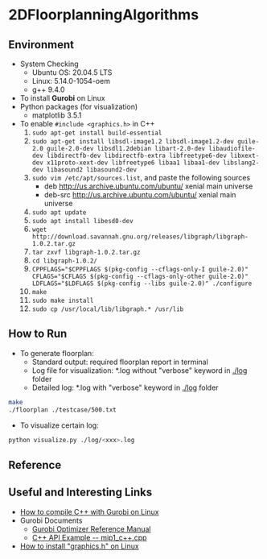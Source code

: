 # 2DFloorplanningAlgorithms

## Environment
* System Checking
    * Ubuntu OS: 20.04.5 LTS
    * Linux: 5.14.0-1054-oem
    * g++ 9.4.0
* To install **Gurobi** on Linux
* Python packages (for visualization)
    * matplotlib 3.5.1
* To enable `#include <graphics.h>` in C++
    1. `sudo apt-get install build-essential`
    2. `sudo apt-get install libsdl-image1.2 libsdl-image1.2-dev guile-2.0 guile-2.0-dev libsdl1.2debian libart-2.0-dev libaudiofile-dev libdirectfb-dev libdirectfb-extra libfreetype6-dev libxext-dev x11proto-xext-dev libfreetype6 libaa1 libaa1-dev libslang2-dev libasound2 libasound2-dev`
    3. `sudo vim /etc/apt/sources.list`, and paste the following sources
        * deb http://us.archive.ubuntu.com/ubuntu/ xenial main universe
        * deb-src http://us.archive.ubuntu.com/ubuntu/ xenial main universe
    4. `sudo apt update`
    5. `sudo apt install libesd0-dev`
    6. `wget http://download.savannah.gnu.org/releases/libgraph/libgraph-1.0.2.tar.gz`
    7. `tar zxvf libgraph-1.0.2.tar.gz`
    8. `cd libgraph-1.0.2/`
    9. `CPPFLAGS="$CPPFLAGS $(pkg-config --cflags-only-I guile-2.0)" CFLAGS="$CFLAGS $(pkg-config --cflags-only-other guile-2.0)" LDFLAGS="$LDFLAGS $(pkg-config --libs guile-2.0)" ./configure`
    10. `make`
    11. `sudo make install`
    12. `sudo cp /usr/local/lib/libgraph.* /usr/lib`

## How to Run
* To generate floorplan:
    * Standard output: required floorplan report in terminal
    * Log file for visualization: *.log without "verbose" keyword in [./log](./log) folder
    * Detailed log: *.log with "verbose" keyword in [./log](./log) folder
```bash
make
./floorplan ./testcase/500.txt
```
* To visualize certain log:
```bash
python visualize.py ./log/<xxx>.log
```

## Reference

## Useful and Interesting Links
* [How to compile C++ with Gurobi on Linux](https://www.leandro-coelho.com/how-to-compile-c-with-gurobi-in-linux)
* Gurobi Documents
    * [Gurobi Optimizer Reference Manual](https://www.gurobi.com/wp-content/plugins/hd_documentations/documentation/10.0/refman.pdf)
    * [C++ API Example -- mip1_c++.cpp](https://www.gurobi.com/documentation/10.0/quickstart_windows/cpp_example_mip1_cpp_cpp.html)
* [How to install "graphics.h" on Linux](https://urwithajit9.medium.com/adding-graphic-h-for-graphic-programming-using-c-c-in-ubuntu-20-4-65840fa6347b)